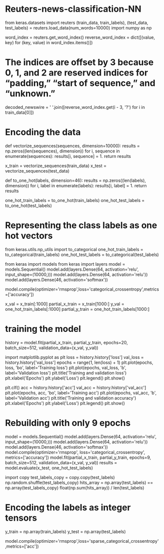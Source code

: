 # Reuters-news-classification-NN


from keras.datasets import reuters
(train_data, train_labels), (test_data, test_labels) = reuters.load_data(num_words=10000)
import numpy as np

word_index = reuters.get_word_index()
reverse_word_index = dict([(value, key) for (key, value) in word_index.items()]) 
# The indices are offset by 3 because 0, 1, and 2 are reserved indices for “padding,” “start of sequence,” and “unknown.”
decoded_newswire = ' '.join([reverse_word_index.get(i - 3, '?') for i in train_data[0]])

# Encoding the data
def vectorize_sequences(sequences, dimension=10000):
    results = np.zeros((len(sequences), dimension))
    for i, sequence in enumerate(sequences):
        results[i, sequence] = 1.
    return results
    
x_train = vectorize_sequences(train_data)
x_test = vectorize_sequences(test_data)

def to_one_hot(labels, dimension=46):
    results = np.zeros((len(labels), dimension))
    for i, label in enumerate(labels):
        results[i, label] = 1.
    return results
    
one_hot_train_labels = to_one_hot(train_labels)
one_hot_test_labels = to_one_hot(test_labels)

# Representing the class labels as one hot vectors 
from keras.utils.np_utils import to_categorical
one_hot_train_labels = to_categorical(train_labels)
one_hot_test_labels = to_categorical(test_labels)

from keras import models
from keras import layers
model = models.Sequential()
model.add(layers.Dense(64, activation='relu', input_shape=(10000,)))
model.add(layers.Dense(64, activation='relu'))
model.add(layers.Dense(46, activation='softmax'))

model.compile(optimizer='rmsprop',loss='categorical_crossentropy',metrics=['accuracy'])

x_val = x_train[:1000]
partial_x_train = x_train[1000:]
y_val = one_hot_train_labels[:1000]
partial_y_train = one_hot_train_labels[1000:]

# training the model
history = model.fit(partial_x_train,
                    partial_y_train,
                    epochs=20,
                    batch_size=512,
                    validation_data=(x_val, y_val))
                    
import matplotlib.pyplot as plt
loss = history.history['loss']
val_loss = history.history['val_loss']
epochs = range(1, len(loss) + 1)
plt.plot(epochs, loss, 'bo', label='Training loss')
plt.plot(epochs, val_loss, 'b', label='Validation loss')
plt.title('Training and validation loss')
plt.xlabel('Epochs')
plt.ylabel('Loss')
plt.legend()
plt.show()

plt.clf()
acc = history.history['acc']
val_acc = history.history['val_acc']
plt.plot(epochs, acc, 'bo', label='Training acc')
plt.plot(epochs, val_acc, 'b', label='Validation acc')
plt.title('Training and validation accuracy')
plt.xlabel('Epochs')
plt.ylabel('Loss')
plt.legend()
plt.show()


# Rebuilding with only 9 epochs 
model = models.Sequential()
model.add(layers.Dense(64, activation='relu', input_shape=(10000,)))
model.add(layers.Dense(64, activation='relu'))
model.add(layers.Dense(46, activation='softmax'))
model.compile(optimizer='rmsprop',
              loss='categorical_crossentropy',
              metrics=['accuracy'])
model.fit(partial_x_train,
          partial_y_train,
          epochs=9,
          batch_size=512,
          validation_data=(x_val, y_val))
results = model.evaluate(x_test, one_hot_test_labels)


import copy
test_labels_copy = copy.copy(test_labels)
np.random.shuffle(test_labels_copy)
hits_array = np.array(test_labels) == np.array(test_labels_copy)
float(np.sum(hits_array)) / len(test_labels)


# Encoding the labels as integer tensors
y_train = np.array(train_labels)
y_test = np.array(test_labels)

model.compile(optimizer='rmsprop',loss='sparse_categorical_crossentropy',metrics=['acc'])

